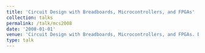 ```yaml
---
title: 'Circuit Design with Breadboards, Microcontrollers, and FPGAs'
collection: talks
permalink: /talk/mcs2008
date: '2008-01-01'
venue: 'Circuit Design with Breadboards, Microcontrollers, and FPGAs. Drexel University Math and Computer Science (MCS) Society Talk. November, 2008'
type: talk
---
```


